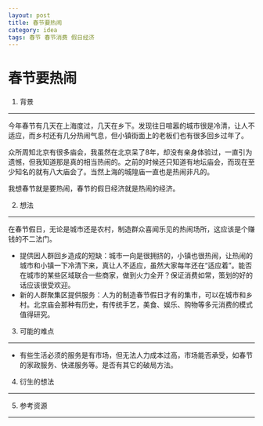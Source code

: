 ```yaml
---
layout: post
title: 春节要热闹
category: idea
tags: 春节 春节消费 假日经济 
---
```


春节要热闹
===============

1. 背景
---------------
今年春节有几天在上海度过，几天在乡下。发现往日喧嚣的城市很是冷清，让人不适应，而乡村还有几分热闹气息，但小镇街面上的老板们也有很多回乡过年了。

众所周知北京有很多庙会，我虽然在北京呆了8年，却没有亲身体验过，一直引为遗憾，但我知道那是真的相当热闹的。之前的时候还只知道有地坛庙会，而现在至少知名的就有八大庙会了。当然上海的城隍庙一直也是热闹非凡的。

我想春节就是要热闹，春节的假日经济就是热闹的经济。

2. 想法
---------------
在春节假日，无论是城市还是农村，制造群众喜闻乐见的热闹场所，这应该是个赚钱的不二法门。

- 提供因人群回乡造成的短缺：城市一向是很拥挤的，小镇也很热闹，让热闹的城市和小镇一下冷清下来，真让人不适应，虽然大家每年还在“适应着”。能否在城市的某些区域联合一些商家，做到火力全开？保证消费如常，策划的好的话应该很受欢迎。
- 新的人群聚集区提供服务：人为的制造春节假日才有的集市，可以在城市和乡村。北京庙会那种有历史，有传统手艺，美食、娱乐、购物等多元消费的模式值得研究。

3. 可能的难点
---------------
- 有些生活必须的服务是有市场，但无法人力成本过高，市场能否承受，如春节的家政服务、快递服务等。是否有其它的破局方法。

4. 衍生的想法
---------------

5. 参考资源
---------------
